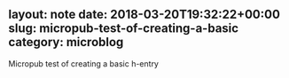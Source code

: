 layout: note
date: 2018-03-20T19:32:22+00:00
slug: micropub-test-of-creating-a-basic
category: microblog
---
Micropub test of creating a basic h-entry
